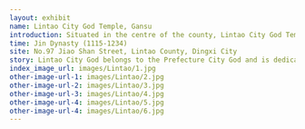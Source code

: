 ```yaml
---
layout: exhibit
name: Lintao City God Temple, Gansu
introduction: Situated in the centre of the county, Lintao City God Temple in Gansu faces north and south, with a regular rectangular building pattern, surrounded by compartments. It is divided into three courtyards, the front, the middle and the back, with the main entrance of the front courtyard adjacent to a busy street and a vast park opposite, which is bustling with people all day long. The most prominent building in the front courtyard is the temple's main hall, with its high eaves and intricately carved ridge, which is so impressive that men and women often come to burn incense and worship. The central courtyard is a small courtyard; north of the temple is the second temple, the scale is much smaller than the main hall. The main and second halls divide the courtyard into a one-acre square, with two rows of compartments in the east and west and a water well in the yard. There were some low buildings in the backyard, but later the library building was built, making it the brightest building in the temple. There were some low buildings in the backyard.
time: Jin Dynasty (1115-1234)
site: No.97 Jiao Shan Street, Lintao County, Dingxi City
story: Lintao City God belongs to the Prefecture City God and is dedicated to Qi Wang. Qi Wang was once a governor in the area of Hebei. The city god temple was first built during the Qianlong period of the Qing Dynasty, then destroyed in the war, and was rebuilt in the 16th year of the Guangxu period of the Qing Dynasty, after which it was constantly repaired and belonged to the provincial cultural relics protection unit. Qiang is the ancestor of the local Qi clan, so Lintao City God Temple is a local temple and the ancestral hall of the Qi clan. According to the "Lintao Fu Zhi" records ", Qi Wang, the people of the western region, after living in Di Dao (Lintao territory ancient place name, before the week called Long Xi Yi, the Warring States, Qin called Di), Lintao perfect, with a huge family Mew guard Lintao, fame and great achievements in the frontier. After his death, he was made the city god of Lintao Prefecture." It can be seen that during his tenure, Qi Wang did a good job of protecting the territory and benefiting the people. He did many things in the area that were beneficial to the community and the people and was well known.
index_image_url: images/Lintao/1.jpg
other-image-url-1: images/Lintao/2.jpg
other-image-url-2: images/Lintao/3.jpg
other-image-url-3: images/Lintao/4.jpg
other-image-url-4: images/Lintao/5.jpg
other-image-url-4: images/Lintao/6.jpg
---
```

